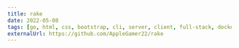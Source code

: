 ```yaml
---
title: rake
date: 2022-05-08
tags: [go, html, css, bootstrap, cli, server, client, full-stack, docker, linux, mac, windows]
externalUrl: https://github.com/AppleGamer22/rake
---
```

